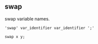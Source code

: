 ## swap
swap variable names.

```syntax
'swap' var_identifier var_identifier ';'
```

```plee
swap x y;
```
